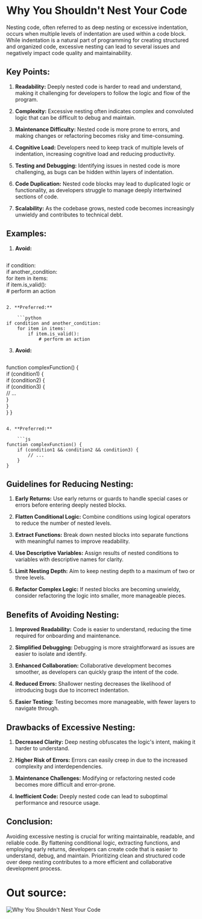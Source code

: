 # Why You Shouldn't Nest Your Code

Nesting code, often referred to as deep nesting or excessive indentation, occurs when multiple levels of indentation are used within a code block. While indentation is a natural part of programming for creating structured and organized code, excessive nesting can lead to several issues and negatively impact code quality and maintainability.

## Key Points:

1. **Readability:** Deeply nested code is harder to read and understand, making it challenging for developers to follow the logic and flow of the program.
    
2. **Complexity:** Excessive nesting often indicates complex and convoluted logic that can be difficult to debug and maintain.
    
3. **Maintenance Difficulty:** Nested code is more prone to errors, and making changes or refactoring becomes risky and time-consuming.
    
4. **Cognitive Load:** Developers need to keep track of multiple levels of indentation, increasing cognitive load and reducing productivity.
    
5. **Testing and Debugging:** Identifying issues in nested code is more challenging, as bugs can be hidden within layers of indentation.
    
6. **Code Duplication:** Nested code blocks may lead to duplicated logic or functionality, as developers struggle to manage deeply intertwined sections of code.
    
7. **Scalability:** As the codebase grows, nested code becomes increasingly unwieldy and contributes to technical debt.
    

## Examples:

1. **Avoid:**
    
    ```python
if condition:     
	if another_condition:         
		for item in items:             
			if item.is_valid():                 
				# perform an action
```
    
2. **Preferred:**
    
    ```python
if condition and another_condition:     
	for item in items:         
		if item.is_valid():             
			# perform an action
```
    
3. **Avoid:**
    
    ```js
function complexFunction() {     
	if (condition1) {         
		if (condition2) {             
			if (condition3) {                 
				// ...             
			}         
		}     
	} 
}
```
    
4. **Preferred:**
    
    ```js
function complexFunction() {     
	if (condition1 && condition2 && condition3) {         
		// ...     
	} 
}
```
    

## Guidelines for Reducing Nesting:

1. **Early Returns:** Use early returns or guards to handle special cases or errors before entering deeply nested blocks.
    
2. **Flatten Conditional Logic:** Combine conditions using logical operators to reduce the number of nested levels.
    
3. **Extract Functions:** Break down nested blocks into separate functions with meaningful names to improve readability.
    
4. **Use Descriptive Variables:** Assign results of nested conditions to variables with descriptive names for clarity.
    
5. **Limit Nesting Depth:** Aim to keep nesting depth to a maximum of two or three levels.
    
6. **Refactor Complex Logic:** If nested blocks are becoming unwieldy, consider refactoring the logic into smaller, more manageable pieces.
    

## Benefits of Avoiding Nesting:

1. **Improved Readability:** Code is easier to understand, reducing the time required for onboarding and maintenance.
    
2. **Simplified Debugging:** Debugging is more straightforward as issues are easier to isolate and identify.
    
3. **Enhanced Collaboration:** Collaborative development becomes smoother, as developers can quickly grasp the intent of the code.
    
4. **Reduced Errors:** Shallower nesting decreases the likelihood of introducing bugs due to incorrect indentation.
    
5. **Easier Testing:** Testing becomes more manageable, with fewer layers to navigate through.
    

## Drawbacks of Excessive Nesting:

1. **Decreased Clarity:** Deep nesting obfuscates the logic's intent, making it harder to understand.
    
2. **Higher Risk of Errors:** Errors can easily creep in due to the increased complexity and interdependencies.
    
3. **Maintenance Challenges:** Modifying or refactoring nested code becomes more difficult and error-prone.
    
4. **Inefficient Code:** Deeply nested code can lead to suboptimal performance and resource usage.
    

## Conclusion:

Avoiding excessive nesting is crucial for writing maintainable, readable, and reliable code. By flattening conditional logic, extracting functions, and employing early returns, developers can create code that is easier to understand, debug, and maintain. Prioritizing clean and structured code over deep nesting contributes to a more efficient and collaborative development process.

# Out source:
![Why You Shouldn't Nest Your Code](https://www.youtube.com/watch?v=CFRhGnuXG-4&t=2s)
